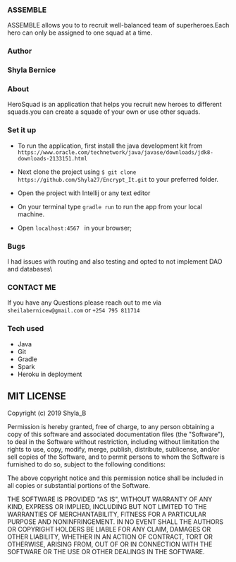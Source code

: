 ###  ASSEMBLE
ASSEMBLE allows you to to recruit well-balanced team of superheroes.Each hero can only be assigned to one squad at a time.

 ### Author 
 
 ### Shyla Bernice ###

### About 
HeroSquad is an application that helps you recruit new heroes to different squads.you can create a squade of your own or use other squads. 

### Set it up 


* To run the application, first install the java development kit from `https://www.oracle.com/technetwork/java/javase/downloads/jdk8-downloads-2133151.html`
* Next clone the project using `$ git clone https://github.com/Shyla27/Encrypt_It.git` to your preferred folder.

* Open the project with Intellij or any text editor 

* On your terminal type `gradle run` to run the app from your local machine.
* Open `localhost:4567 ` in your browser; 

 ### Bugs 
 I had issues with routing and also testing  and opted to not implement DAO and databases\
 
 ### CONTACT ME 
 If you have any Questions please reach out to me via `sheilabernicew@gmail.com` or `+254 795 811714`
 
  ### Tech used 
* Java 
* Git 
* Gradle
* Spark  
* Heroku in deployment 

## MIT LICENSE

Copyright (c) 2019 Shyla_B

Permission is hereby granted, free of charge, to any person obtaining a copy
of this software and associated documentation files (the "Software"), to deal
in the Software without restriction, including without limitation the rights
to use, copy, modify, merge, publish, distribute, sublicense, and/or sell
copies of the Software, and to permit persons to whom the Software is
furnished to do so, subject to the following conditions:

The above copyright notice and this permission notice shall be included in all
copies or substantial portions of the Software.

THE SOFTWARE IS PROVIDED "AS IS", WITHOUT WARRANTY OF ANY KIND, EXPRESS OR
IMPLIED, INCLUDING BUT NOT LIMITED TO THE WARRANTIES OF MERCHANTABILITY,
FITNESS FOR A PARTICULAR PURPOSE AND NONINFRINGEMENT. IN NO EVENT SHALL THE
AUTHORS OR COPYRIGHT HOLDERS BE LIABLE FOR ANY CLAIM, DAMAGES OR OTHER
LIABILITY, WHETHER IN AN ACTION OF CONTRACT, TORT OR OTHERWISE, ARISING FROM,
OUT OF OR IN CONNECTION WITH THE SOFTWARE OR THE USE OR OTHER DEALINGS IN THE
SOFTWARE.

